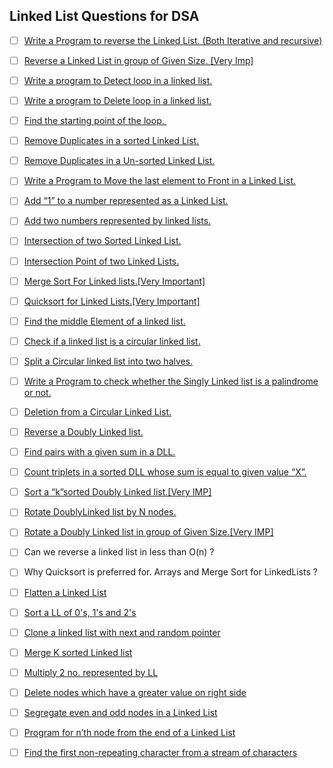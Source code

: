 ## Linked List Questions for DSA                    



- [ ]  [Write a Program to reverse the Linked List. (Both Iterative and recursive)](https://www.geeksforgeeks.org/reverse-a-linked-list/)
- [ ]  [Reverse a Linked List in group of Given Size. \[Very Imp\]](https://practice.geeksforgeeks.org/problems/reverse-a-linked-list-in-groups-of-given-size/1)
- [ ]  [Write a program to Detect loop in a linked list.](https://practice.geeksforgeeks.org/problems/detect-loop-in-linked-list/1)
- [ ]  [Write a program to Delete loop in a linked list.](https://practice.geeksforgeeks.org/problems/remove-loop-in-linked-list/1)
- [ ]  [Find the starting point of the loop. ](https://www.geeksforgeeks.org/find-first-node-of-loop-in-a-linked-list/)
- [ ]  [Remove Duplicates in a sorted Linked List.](https://practice.geeksforgeeks.org/problems/remove-duplicate-element-from-sorted-linked-list/1)
- [ ]  [Remove Duplicates in a Un-sorted Linked List.](https://practice.geeksforgeeks.org/problems/remove-duplicates-from-an-unsorted-linked-list/1)
- [ ]  [Write a Program to Move the last element to Front in a Linked List.](https://www.geeksforgeeks.org/move-last-element-to-front-of-a-given-linked-list/)
- [ ]  [Add “1” to a number represented as a Linked List.](https://practice.geeksforgeeks.org/problems/add-1-to-a-number-represented-as-linked-list/1)
- [ ]  [Add two numbers represented by linked lists.](https://practice.geeksforgeeks.org/problems/add-two-numbers-represented-by-linked-lists/1)
- [ ]  [Intersection of two Sorted Linked List.](https://practice.geeksforgeeks.org/problems/intersection-of-two-sorted-linked-lists/1)
- [ ]  [Intersection Point of two Linked Lists.](https://practice.geeksforgeeks.org/problems/intersection-point-in-y-shapped-linked-lists/1)
- [ ]  [Merge Sort For Linked lists.\[Very Important\]](https://practice.geeksforgeeks.org/problems/sort-a-linked-list/1)
- [ ]  [Quicksort for Linked Lists.\[Very Important\]](https://practice.geeksforgeeks.org/problems/quick-sort-on-linked-list/1)
- [ ]  [Find the middle Element of a linked list.](https://leetcode.com/problems/middle-of-the-linked-list/)
- [ ]  [Check if a linked list is a circular linked list.](https://practice.geeksforgeeks.org/problems/circular-linked-list/1)
- [ ]  [Split a Circular linked list into two halves.](https://practice.geeksforgeeks.org/problems/split-a-circular-linked-list-into-two-halves/1)
- [ ]  [Write a Program to check whether the Singly Linked list is a palindrome or not.](https://practice.geeksforgeeks.org/problems/check-if-linked-list-is-pallindrome/1)
- [ ]  [Deletion from a Circular Linked List.](https://www.geeksforgeeks.org/deletion-circular-linked-list/)
- [ ]  [Reverse a Doubly Linked list.](https://practice.geeksforgeeks.org/problems/reverse-a-doubly-linked-list/1)
- [ ]  [Find pairs with a given sum in a DLL.](https://www.geeksforgeeks.org/find-pairs-given-sum-doubly-linked-list/)
- [ ]  [Count triplets in a sorted DLL whose sum is equal to given value “X”.](https://www.geeksforgeeks.org/count-triplets-sorted-doubly-linked-list-whose-sum-equal-given-value-x/)
- [ ]  [Sort a “k”sorted Doubly Linked list.\[Very IMP\]](https://www.geeksforgeeks.org/sort-k-sorted-doubly-linked-list/)
- [ ]  [Rotate DoublyLinked list by N nodes.](https://www.geeksforgeeks.org/rotate-doubly-linked-list-n-nodes/)
- [ ]  [Rotate a Doubly Linked list in group of Given Size.\[Very IMP\]](https://www.geeksforgeeks.org/reverse-doubly-linked-list-groups-given-size/)
- [ ]  Can we reverse a linked list in less than O(n) ?
- [ ]  Why Quicksort is preferred for. Arrays and Merge Sort for LinkedLists ?
- [ ]  [Flatten a Linked List](https://practice.geeksforgeeks.org/problems/flattening-a-linked-list/1)
- [ ]  [Sort a LL of 0's, 1's and 2's](https://practice.geeksforgeeks.org/problems/given-a-linked-list-of-0s-1s-and-2s-sort-it/1)
- [ ]  [Clone a linked list with next and random pointer](https://practice.geeksforgeeks.org/problems/clone-a-linked-list-with-next-and-random-pointer/1)
- [ ]  [Merge K sorted Linked list](https://practice.geeksforgeeks.org/problems/merge-k-sorted-linked-lists/1)
- [ ]  [Multiply 2 no. represented by LL](https://practice.geeksforgeeks.org/problems/multiply-two-linked-lists/1)
- [ ]  [Delete nodes which have a greater value on right side](https://practice.geeksforgeeks.org/problems/delete-nodes-having-greater-value-on-right/1)
- [ ]  [Segregate even and odd nodes in a Linked List](https://practice.geeksforgeeks.org/problems/segregate-even-and-odd-nodes-in-a-linked-list/0)
- [ ]  [Program for n’th node from the end of a Linked List](https://practice.geeksforgeeks.org/problems/nth-node-from-end-of-linked-list/1)
- [ ]  [Find the first non-repeating character from a stream of characters](https://practice.geeksforgeeks.org/problems/first-non-repeating-character-in-a-stream/0)                                                                                                                                                      
      